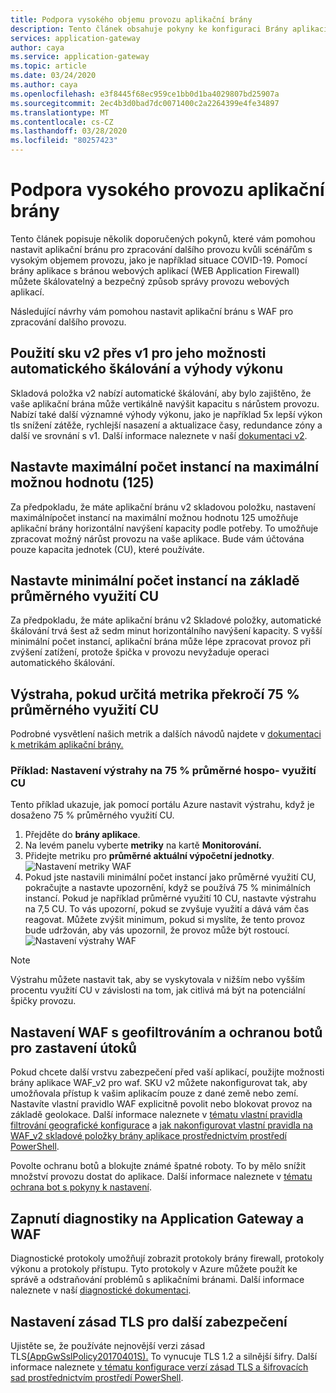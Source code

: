 ```yaml
---
title: Podpora vysokého objemu provozu aplikační brány
description: Tento článek obsahuje pokyny ke konfiguraci Brány aplikací Azure pro podporu scénářů s vysokým objemem síťového provozu.
services: application-gateway
author: caya
ms.service: application-gateway
ms.topic: article
ms.date: 03/24/2020
ms.author: caya
ms.openlocfilehash: e3f8445f68ec959ce1bb0d1ba4029807bd25907a
ms.sourcegitcommit: 2ec4b3d0bad7dc0071400c2a2264399e4fe34897
ms.translationtype: MT
ms.contentlocale: cs-CZ
ms.lasthandoff: 03/28/2020
ms.locfileid: "80257423"
---
```

# <a name="application-gateway-high-traffic-support"></a>Podpora vysokého provozu aplikační brány 

Tento článek popisuje několik doporučených pokynů, které vám pomohou nastavit aplikační bránu pro zpracování dalšího provozu kvůli scénářům s vysokým objemem provozu, jako je například situace COVID-19. Pomocí brány aplikace s bránou webových aplikací (WEB Application Firewall) můžete škálovatelný a bezpečný způsob správy provozu webových aplikací. 

Následující návrhy vám pomohou nastavit aplikační bránu s WAF pro zpracování dalšího provozu. 

## <a name="use-the-v2-sku-over-v1-for-its-autoscaling-capabilities-and-performance-benefits"></a>Použití sku v2 přes v1 pro jeho možnosti automatického škálování a výhody výkonu
Skladová položka v2 nabízí automatické škálování, aby bylo zajištěno, že vaše aplikační brána může vertikálně navýšit kapacitu s nárůstem provozu. Nabízí také další významné výhody výkonu, jako je například 5x lepší výkon tls snížení zátěže, rychlejší nasazení a aktualizace časy, redundance zóny a další ve srovnání s v1. Další informace naleznete v naší [dokumentaci v2](https://docs.microsoft.com/azure/application-gateway/application-gateway-autoscaling-zone-redundant). 

## <a name="set-maximum-instance-count-to-the-maximum-possible-125"></a>Nastavte maximální počet instancí na maximální možnou hodnotu (125)
 
Za předpokladu, že máte aplikační bránu v2 skladovou položku, nastavení maximálnípočet instancí na maximální možnou hodnotu 125 umožňuje aplikační brány horizontální navýšení kapacity podle potřeby. To umožňuje zpracovat možný nárůst provozu na vaše aplikace. Bude vám účtována pouze kapacita jednotek (CU), které používáte.  

## <a name="set-your-minimum-instance-count-based-on-your-average-cu-usage"></a>Nastavte minimální počet instancí na základě průměrného využití CU

Za předpokladu, že máte aplikační bránu v2 Skladové položky, automatické škálování trvá šest až sedm minut horizontálního navýšení kapacity. S vyšší minimální počet instancí, aplikační brána může lépe zpracovat provoz při zvýšení zatížení, protože špička v provozu nevyžaduje operaci automatického škálování.  

## <a name="alert-if-a-certain-metric-surpasses-75-of-average-cu-utilization"></a>Výstraha, pokud určitá metrika překročí 75 % průměrného využití CU 
Podrobné vysvětlení našich metrik a dalších návodů najdete v [dokumentaci k metrikám aplikační brány.](https://docs.microsoft.com/azure/application-gateway/application-gateway-metrics#metrics-visualization) 

### <a name="example-setting-up-an-alert-on-75-of-average-cu-usage"></a>Příklad: Nastavení výstrahy na 75 % průměrné hospo- využití CU

Tento příklad ukazuje, jak pomocí portálu Azure nastavit výstrahu, když je dosaženo 75 % průměrného využití CU. 
1. Přejděte do **brány aplikace**.
2. Na levém panelu vyberte **metriky** na kartě **Monitorování.** 
3. Přidejte metriku pro **průměrné aktuální výpočetní jednotky**. 
![Nastavení metriky WAF](./media/application-gateway-covid-guidelines/waf-setup-metrics.png)
4. Pokud jste nastavili minimální počet instancí jako průměrné využití CU, pokračujte a nastavte upozornění, když se používá 75 % minimálních instancí. Pokud je například průměrné využití 10 CU, nastavte výstrahu na 7,5 CU. To vás upozorní, pokud se zvyšuje využití a dává vám čas reagovat. Můžete zvýšit minimum, pokud si myslíte, že tento provoz bude udržován, aby vás upozornil, že provoz může být rostoucí. 
![Nastavení výstrahy WAF](./media/application-gateway-covid-guidelines/waf-setup-monitoring-alert.png)

> [!NOTE]
> Výstrahu můžete nastavit tak, aby se vyskytovala v nižším nebo vyšším procentu využití CU v závislosti na tom, jak citlivá má být na potenciální špičky provozu.

## <a name="set-up-waf-with-geofiltering-and-bot-protection-to-stop-attacks"></a>Nastavení WAF s geofiltrováním a ochranou botů pro zastavení útoků
Pokud chcete další vrstvu zabezpečení před vaší aplikací, použijte možnosti brány aplikace WAF_v2 pro waf. SKU v2 můžete nakonfigurovat tak, aby umožňovala přístup k vašim aplikacím pouze z dané země nebo zemí. Nastavíte vlastní pravidlo WAF explicitně povolit nebo blokovat provoz na základě geolokace. Další informace naleznete v [tématu vlastní pravidla filtrování geografické konfigurace](https://docs.microsoft.com/azure/web-application-firewall/ag/geomatch-custom-rules) a [jak nakonfigurovat vlastní pravidla na WAF_v2 skladové položky brány aplikace prostřednictvím prostředí PowerShell](https://docs.microsoft.com/azure/web-application-firewall/ag/configure-waf-custom-rules).

Povolte ochranu botů a blokujte známé špatné roboty. To by mělo snížit množství provozu dostat do aplikace. Další informace naleznete v [tématu ochrana bot s pokyny k nastavení](https://docs.microsoft.com/azure/web-application-firewall/ag/configure-waf-custom-rules).

## <a name="turn-on-diagnostics-on-application-gateway-and-waf"></a>Zapnutí diagnostiky na Application Gateway a WAF

Diagnostické protokoly umožňují zobrazit protokoly brány firewall, protokoly výkonu a protokoly přístupu. Tyto protokoly v Azure můžete použít ke správě a odstraňování problémů s aplikačními bránami. Další informace naleznete v naší [diagnostické dokumentaci](https://docs.microsoft.com/azure/application-gateway/application-gateway-diagnostics#diagnostic-logging). 

## <a name="set-up-an-tls-policy-for-extra-security"></a>Nastavení zásad TLS pro další zabezpečení
Ujistěte se, že používáte nejnovější verzi zásad TLS[(AppGwSslPolicy20170401S).](https://docs.microsoft.com/azure/application-gateway/application-gateway-ssl-policy-overview#appgwsslpolicy20170401s) To vynucuje TLS 1.2 a silnější šifry. Další informace naleznete [v tématu konfigurace verzí zásad TLS a šifrovacích sad prostřednictvím prostředí PowerShell](https://docs.microsoft.com/azure/application-gateway/application-gateway-configure-ssl-policy-powershell).
